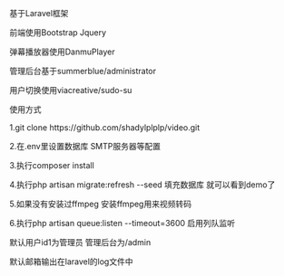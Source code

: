 <p>基于Laravel框架</p>
<p>前端使用Bootstrap Jquery</p>
<p>弹幕播放器使用DanmuPlayer</p>
<p>管理后台基于summerblue/administrator</p>
<p>用户切换使用viacreative/sudo-su</p>


<p>使用方式</p>
<p>1.git clone https://github.com/shadylplplp/video.git</p>
<p>2.在.env里设置数据库 SMTP服务器等配置</p>
<p>3.执行composer install</p>
<p>4.执行php artisan migrate:refresh --seed 填充数据库 就可以看到demo了</p>
<p>5.如果没有安装过ffmpeg 安装ffmpeg用来视频转码</p>
<p>6.执行php artisan queue:listen --timeout=3600 启用列队监听</p>

<p>默认用户id1为管理员 管理后台为/admin</p>
<p>默认邮箱输出在laravel的log文件中</p>
